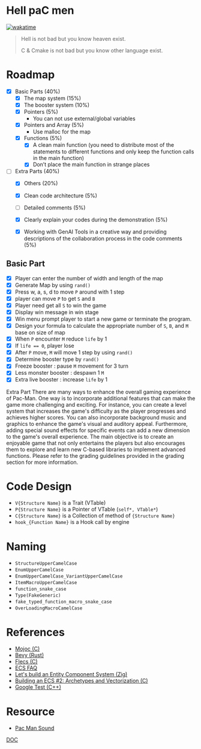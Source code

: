# Hell paC men

[![wakatime](https://wakatime.com/badge/user/018b677c-491b-487f-843a-068f3eb4badc/project/018bb6a2-2c88-476b-9a8c-5d3a3cfd7f48.svg)](https://wakatime.com/badge/user/018b677c-491b-487f-843a-068f3eb4badc/project/018bb6a2-2c88-476b-9a8c-5d3a3cfd7f48)

> Hell is not bad but you know heaven exist.
> 
> C & Cmake is not bad but you know other language exist.

# Roadmap

- [x] Basic Parts (40%) 
    - [x] The map system (15%) 
    - [x] The booster system (10%)
    - [x] Pointers (5%) 
        - You can not use external/global variables
    - [x] Pointers and Array (5%) 
        - Use malloc for the map
    - [x] Functions (5%) 
        - [x] A clean main function (you need to distribute most of the statements to different functions and only keep the function calls in the main function)
        - [x] Don’t place the main function in strange places
- [ ] Extra Parts (40%) 
    - [x] Others (20%)
    - [x] Clean code architecture (5%) 
    - [ ] Detailed comments (5%) 
    - [x] Clearly explain your codes during the demonstration (5%)
    - [x] Working with GenAI Tools in a creative way and providing descriptions of the collaboration process in the code comments (5%)


## Basic Part

- [x] Player can enter the number of width and length of the map
- [x] Generate Map by using `rand()`
- [x] Press w, a, s, d to move `P` around with 1 step
- [x] player can move `P` to get `S` and `B`
- [x] Player need get all `S` to win the game 
- [x] Display win message in win stage
- [x] Win menu prompt player to start a new game or terminate the program.
- [x] Design your formula to calculate the appropriate number of `S`, `B`, and `M` base on size of map
- [x] When `P` encounter `M` reduce `life` by 1
- [x] If `life == 0`, player lose
- [x] After `P` move, `M` will move 1 step by using `rand()`
- [x] Determine booster type by `rand()`
- [x] Freeze booster : pause `M` movement for 3 turn
- [x] Less monster booster : despawn 1 `M`
- [x] Extra live booster : increase `life` by 1

Extra Part
There are many ways to enhance the overall gaming experience of Pac-Man. One way is to incorporate additional features that can make the game more challenging and exciting. For instance, you can create a level system that increases the game's difficulty as the player progresses and achieves higher scores. You can also incorporate background music and graphics to enhance the game's visual and auditory appeal. Furthermore, adding special sound effects for specific events can add a new dimension to the game's overall experience. The main objective is to create an enjoyable game that not only entertains the players but also encourages them to explore and learn new C-based libraries to implement advanced functions. Please refer to the grading guidelines provided in the grading section for more information.

# Code Design

- `V{Structure Name}` is a Trait (VTable)
- `P{Structure Name}` is a Pointer of VTable (`self*, VTable*`)
- `C{Structure Name}` is a Collection of method of `{Structure Name}`
- `hook_{Function Name}` is a Hook call by engine

# Naming

- `StructureUpperCamelCase`
- `EnumUpperCamelCase`
- `EnumUpperCamelCase_VariantUpperCamelCase`
- `ItemMacroUpperCamelCase`
- `function_snake_case`
- `Type(FakeGeneric)`
- `fake_typed_function_macro_snake_case`
- `OverLoadingMacroCamelCase`

# References

- [Mojoc (C)](https://github.com/scottcgi/Mojoc)
- [Bevy (Rust)](https://bevyengine.org/)
- [Flecs (C)](https://github.com/SanderMertens/flecs)
- [ECS FAQ](https://github.com/SanderMertens/ecs-faq)
- [Let's build an Entity Component System (Zig)](https://devlog.hexops.com/2022/lets-build-ecs-part-2-databases/)
- [Building an ECS #2: Archetypes and Vectorization (C)](https://ajmmertens.medium.com/building-an-ecs-2-archetypes-and-vectorization-fe21690805f9)
- [Google Test (C++)](http://google.github.io/googletest/)

# Resource

- [Pac Man Sound](https://www.classicgaming.cc/classics/pac-man/sounds)

[DOC](https://docs.google.com/document/d/1pbmqKgjQ75Juk1BeeBKcBVxS9AebBml3H2rgWHhogiw/edit)